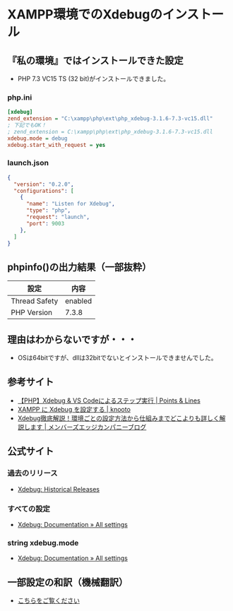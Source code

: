 # XAMPP環境でのXdebugのインストール

## 『私の環境』ではインストールできた設定
- PHP 7.3 VC15 TS (32 bit)がインストールできました。

### php.ini
```ini
[xdebug]
zend_extension = "C:\xampp\php\ext\php_xdebug-3.1.6-7.3-vc15.dll"
; 下記でもOK！
; zend_extension = C:\xampp\php\ext\php_xdebug-3.1.6-7.3-vc15.dll
xdebug.mode = debug
xdebug.start_with_request = yes
```

### launch.json
```json
{
  "version": "0.2.0",
  "configurations": [
    {
      "name": "Listen for Xdebug",
      "type": "php",
      "request": "launch",
      "port": 9003
    },
  ]
}
```

## phpinfo()の出力結果（一部抜粋）
|設定|内容|
| ---- | ---- |
|Thread Safety|enabled|
|PHP Version|7.3.8|

## 理由はわからないですが・・・
- OSは64bitですが、dllは32bitでないとインストールできませんでした。

## 参考サイト
- [【PHP】Xdebug & VS Codeによるステップ実行 | Points & Lines](https://pointsandlines.jp/server-side/php/vs-code-xdebug-step-debugging)
- [XAMPP に Xdebug を設定する | knooto](https://knooto.info/php-xampp-xdebug/#4-phpini-%E3%82%92%E7%B7%A8%E9%9B%86%E3%81%99%E3%82%8B)
- [Xdebug徹底解説！環境ごとの設定方法から仕組みまでどこよりも詳しく解説します | メンバーズエッジカンパニーブログ](https://www.membersedge.co.jp/blog/php-xdebug/#Xdebug%E3%82%92%E7%94%A8%E3%81%84%E3%81%9F%E3%82%B9%E3%83%86%E3%83%83%E3%83%97%E5%AE%9F%E8%A1%8C%E3%81%AE%E4%BB%95%E7%B5%84%E3%81%BF%E3%81%AB%E3%81%A4%E3%81%84%E3%81%A6)

## 公式サイト
### 過去のリリース
- [Xdebug: Historical Releases](https://xdebug.org/download/historical)
### すべての設定
- [Xdebug: Documentation » All settings](https://xdebug.org/docs/all_settings)
### string xdebug.mode
- [Xdebug: Documentation » All settings](https://xdebug.org/docs/all_settings#mode)

## 一部設定の和訳（機械翻訳）
- [こちらをご覧ください](./xdebug-setting.md)
